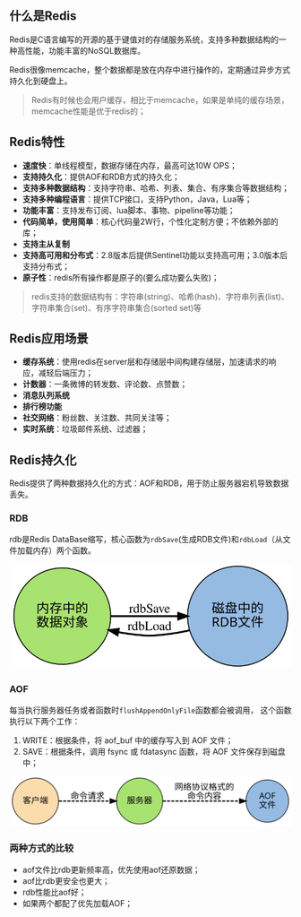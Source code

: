 ## 什么是Redis

Redis是C语言编写的开源的基于键值对的存储服务系统，支持多种数据结构的一种高性能，功能丰富的NoSQL数据库。



Redis很像memcache，整个数据都是放在内存中进行操作的，定期通过异步方式持久化到硬盘上。

> Redis有时候也会用户缓存，相比于memcache，如果是单纯的缓存场景，memcache性能是优于redis的；



## Redis特性

- **速度快**：单线程模型，数据存储在内存，最高可达10W OPS；
- **支持持久化**：提供AOF和RDB方式的持久化；
- **支持多种数据结构**：支持字符串、哈希、列表、集合、有序集合等数据结构；
- **支持多种编程语言**：提供TCP接口，支持Python，Java，Lua等；
- **功能丰富**：支持发布订阅、lua脚本、事物、pipeline等功能；
- **代码简单，使用简单**：核心代码量2W行，个性化定制方便；不依赖外部的库；
- **支持主从复制**
- **支持高可用和分布式**：2.8版本后提供Sentinel功能以支持高可用；3.0版本后支持分布式；
- **原子性**：redis所有操作都是原子的(要么成功要么失败)；



> redis支持的数据结构有：字符串(string)、哈希(hash)、字符串列表(list)、字符串集合(set)、有序字符串集合(sorted set)等

## Redis应用场景

- **缓存系统**：使用redis在server层和存储层中间构建存储层，加速请求的响应，减轻后端压力；
- **计数器**：一条微博的转发数、评论数、点赞数；
- **消息队列系统**
- **排行榜功能**
- **社交网络**：粉丝数、关注数、共同关注等；
- **实时系统**：垃圾邮件系统、过滤器；



## Redis持久化

Redis提供了两种数据持久化的方式：AOF和RDB，用于防止服务器宕机导致数据丢失。



### RDB

rdb是Redis DataBase缩写，核心函数为`rdbSave`(生成RDB文件)和`rdbLoad`（从文件加载内存）两个函数。

![](static/rdb.svg)



### AOF

每当执行服务器任务或者函数时`flushAppendOnlyFile`函数都会被调用， 这个函数执行以下两个工作：

1.  WRITE：根据条件，将 aof_buf 中的缓存写入到 AOF 文件；
2. SAVE：根据条件，调用 fsync 或 fdatasync 函数，将 AOF 文件保存到磁盘中；



![](static/aof.svg)



### 两种方式的比较

- aof文件比rdb更新频率高，优先使用aof还原数据；
- aof比rdb更安全也更大；
- rdb性能比aof好；
- 如果两个都配了优先加载AOF；